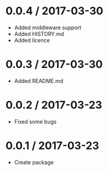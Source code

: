 # 0.0.4 / 2017-03-30
* Added middleware support
* Added HISTORY.md
* Added licence

# 0.0.3 / 2017-03-30
* Added README.md

# 0.0.2 / 2017-03-23
* Fixed some bugs

# 0.0.1 / 2017-03-23
* Create package